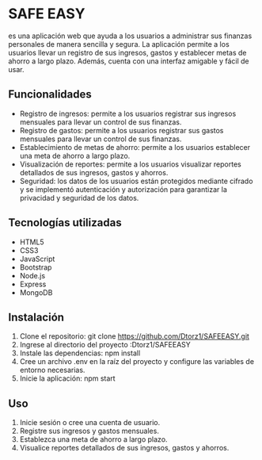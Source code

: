 # SAFE EASY
es una aplicación web que ayuda a los usuarios a administrar sus finanzas personales de manera sencilla y segura. La aplicación permite a los usuarios llevar un registro de sus ingresos, gastos y establecer metas de ahorro a largo plazo. Además, cuenta con una interfaz amigable y fácil de usar.

## Funcionalidades
- Registro de ingresos: permite a los usuarios registrar sus ingresos mensuales para llevar un control de sus finanzas.
- Registro de gastos: permite a los usuarios registrar sus gastos mensuales para llevar un control de sus finanzas.
- Establecimiento de metas de ahorro: permite a los usuarios establecer una meta de ahorro a largo plazo.
- Visualización de reportes: permite a los usuarios visualizar reportes detallados de sus ingresos, gastos y ahorros.
- Seguridad: los datos de los usuarios están protegidos mediante cifrado y se implementó autenticación y autorización para garantizar la privacidad y seguridad de los datos.
## Tecnologías utilizadas
- HTML5
- CSS3
- JavaScript
- Bootstrap
- Node.js
- Express
- MongoDB
## Instalación
1. Clone el repositorio: git clone https://github.com/Dtorz1/SAFEEASY.git
2. Ingrese al directorio del proyecto :Dtorz1/SAFEEASY
3. Instale las dependencias: npm install
4. Cree un archivo .env en la raíz del proyecto y configure las variables de entorno necesarias.
5. Inicie la aplicación: npm start
## Uso
1. Inicie sesión o cree una cuenta de usuario.
2. Registre sus ingresos y gastos mensuales.
3. Establezca una meta de ahorro a largo plazo.
4. Visualice reportes detallados de sus ingresos, gastos y ahorros.
